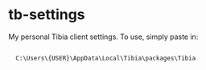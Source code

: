 # tb-settings

My personal Tibia client settings. To use, simply paste in:

<code>
  C:\Users\{USER}\AppData\Local\Tibia\packages\Tibia
</code>
